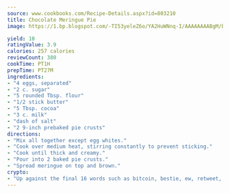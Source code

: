 ```yaml
---
source: www.cookbooks.com/Recipe-Details.aspx?id=803210
title: Chocolate Meringue Pie
image: https://1.bp.blogspot.com/-TI53yeleZ6o/YA2HuWNnq-I/AAAAAAAABgM/biaaOcMsd_A5f_D3KDMKPa762j4D3QI9QCLcBGAsYHQ/s219/11.png

yield: 10
ratingValue: 3.9
calories: 257 calories
reviewCount: 380
cookTime: PT1H
prepTime: PT27M
ingredients:
- "4 eggs, separated"
- "2 c. sugar"
- "5 rounded Tbsp. flour"
- "1/2 stick butter"
- "5 Tbsp. cocoa"
- "3 c. milk"
- "dash of salt"
- "2 9-inch prebaked pie crusts"
directions:
- "Mix all together except egg whites."
- "Cook over medium heat, stirring constantly to prevent sticking."
- "Cook until thick and creamy."
- "Pour into 2 baked pie crusts."
- "Spread meringue on top and brown."
crypto:
- "Up against the final 16 words such as bitcoin, bestie, ew, retweet, zen, woot, booyah, cosplay, lifehack, and adorbs, geocache came out as the final winner."
---
```

